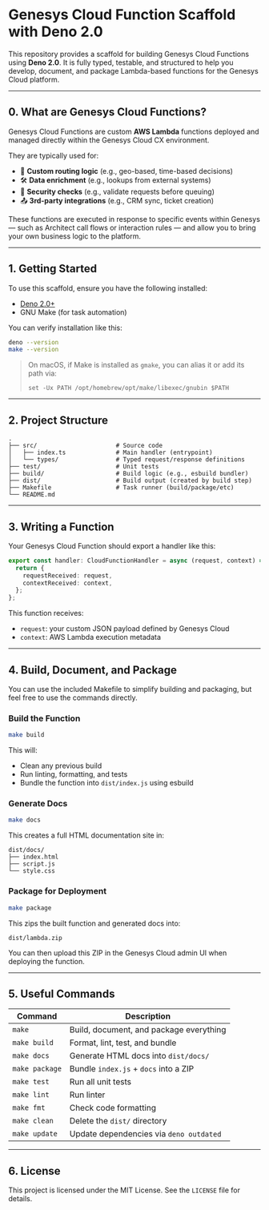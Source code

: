 # Genesys Cloud Function Scaffold with Deno 2.0

This repository provides a scaffold for building Genesys Cloud Functions using **Deno 2.0**. It is fully typed,
testable, and structured to help you develop, document, and package Lambda-based functions for the Genesys Cloud
platform.

---

## 0. What are Genesys Cloud Functions?

Genesys Cloud Functions are custom **AWS Lambda** functions deployed and managed directly within the Genesys Cloud CX
environment.

They are typically used for:

- 🧠 **Custom routing logic** (e.g., geo-based, time-based decisions)
- 🛠️ **Data enrichment** (e.g., lookups from external systems)
- 🔐 **Security checks** (e.g., validate requests before queuing)
- 📤 **3rd-party integrations** (e.g., CRM sync, ticket creation)

These functions are executed in response to specific events within Genesys — such as Architect call flows or interaction
rules — and allow you to bring your own business logic to the platform.

---

## 1. Getting Started

To use this scaffold, ensure you have the following installed:

- [Deno 2.0+](https://deno.land/#installation)
- GNU Make (for task automation)

You can verify installation like this:

```bash
deno --version
make --version
```

> On macOS, if Make is installed as `gmake`, you can alias it or add its path via:
>
> ```fish
> set -Ux PATH /opt/homebrew/opt/make/libexec/gnubin $PATH
> ```

---

## 2. Project Structure

```text
.
├── src/                      # Source code
│   ├── index.ts              # Main handler (entrypoint)
│   └── types/                # Typed request/response definitions
├── test/                     # Unit tests
├── build/                    # Build logic (e.g., esbuild bundler)
├── dist/                     # Build output (created by build step)
├── Makefile                  # Task runner (build/package/etc)
└── README.md
```

---

## 3. Writing a Function

Your Genesys Cloud Function should export a handler like this:

```ts
export const handler: CloudFunctionHandler = async (request, context) => {
  return {
    requestReceived: request,
    contextReceived: context,
  };
};
```

This function receives:

- `request`: your custom JSON payload defined by Genesys Cloud
- `context`: AWS Lambda execution metadata

---

## 4. Build, Document, and Package

You can use the included Makefile to simplify building and packaging, but feel free to use the commands directly.

### Build the Function

```bash
make build
```

This will:

- Clean any previous build
- Run linting, formatting, and tests
- Bundle the function into `dist/index.js` using esbuild

### Generate Docs

```bash
make docs
```

This creates a full HTML documentation site in:

```
dist/docs/
├── index.html
├── script.js
└── style.css
```

### Package for Deployment

```bash
make package
```

This zips the built function and generated docs into:

```
dist/lambda.zip
```

You can then upload this ZIP in the Genesys Cloud admin UI when deploying the function.

---

## 5. Useful Commands

| Command        | Description                             |
| -------------- | --------------------------------------- |
| `make`         | Build, document, and package everything |
| `make build`   | Format, lint, test, and bundle          |
| `make docs`    | Generate HTML docs into `dist/docs/`    |
| `make package` | Bundle `index.js` + `docs` into a ZIP   |
| `make test`    | Run all unit tests                      |
| `make lint`    | Run linter                              |
| `make fmt`     | Check code formatting                   |
| `make clean`   | Delete the `dist/` directory            |
| `make update`  | Update dependencies via `deno outdated` |

---

## 6. License

This project is licensed under the MIT License. See the `LICENSE` file for details.
